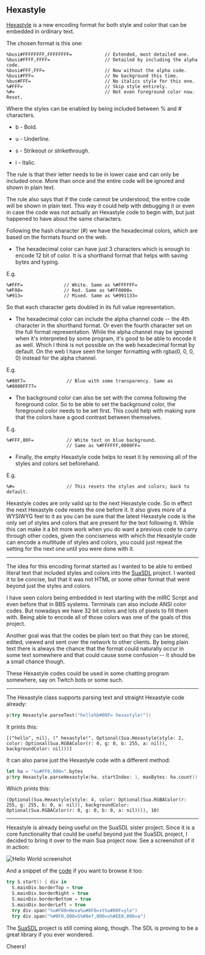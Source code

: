 Hexastyle
---------

[Hexastyle](../Sources/hexastyle.swift) is a new encoding format for both style
and color that can be embedded in ordinary text.

The chosen format is this one:

    %busi#FFFFFFFF,FFFFFFFF=            // Extended, most detailed one.
    %busi#FFFF,FFFF=                    // Detailed by including the alpha code.
    %busi#FFF,FFF=                      // Now without the alpha code.
    %busi#FFF=                          // No background this time.
    %bus#FFF=                           // No italics style for this one.
    %#FFF=                              // Skip style entirely.
    %#=                                 // Not even foreground color now. Reset.

Where the styles can be enabled by being included between % and # characters.

  * b - Bold.

  * u - Underline.

  * s - Strikeout or strikethrough.

  * i - Italic.

The rule is that their letter needs to be in lower case and can only be included
once. More than once and the entire code will be ignored and shown in plain
text.

The rule also says that if the code cannot be understood, the entire code will
be shown in plain text. This way it could help with debugging it or even in case
the code was not actually an Hexastyle code to begin with, but just happened to
have about the same characters.

Following the hash character (#) we have the hexadecimal colors, which are based
on the formats found on the web.

  * The hexadecimal color can have just 3 characters which is enough to encode
12 bit of color. It is a shorthand format that helps with saving bytes and
typing.

E.g.

    %#FFF=               // White. Same as %#FFFFFF=
    %#F00=               // Red. Same as %#FF0000=
    %#913=               // Mixed. Same as %#991133=

So that each character gets doubled in its full value representation.

  * The hexadecimal color can include the alpha channel code -- the 4th
character in the shorthand format. Or even the fourth character set on the full
format representation. While the alpha channel may be ignored when it's
interpreted by some program, it's good to be able to encode it as well. Which I
think is not possible on the web hexadecimal format by default. On the web I
have seen the longer formatting with rgba(0, 0, 0, 0) instead for the alpha
channel.

E.g.

    %#00F7=               // Blue with some transparency. Same as %#0000FF77=

  * The background color can also be set with the comma following the foreground
color. So to be able to set the background color, the foreground color needs to
be set first. This could help with making sure that the colors have a good
contrast between themselves.

E.g.

    %#FFF,00F=            // White text on blue background.
                          // Same as %#FFFFFF,0000FF=

  * Finally, the empty Hexastyle code helps to reset it by removing all of the
styles and colors set beforehand.

E.g.

    %#=                   // This resets the styles and colors; back to default.

Hexastyle codes are only valid up to the next Hexastyle code. So in effect the
next Hexastyle code resets the one before it. It also gives more of a WYSIWYG
feel to it as you can be sure that the latest Hexastyle code is the only set of
styles and colors that are present for the text following it. While this can
make it a bit more work when you do want a previous code to carry through other
codes, given the conciseness with which the Hexastyle code can encode a
multitude of styles and colors, you could just repeat the setting for the next
one until you were done with it.

-----------------

The idea for this encoding format started as I wanted to be able to embed
literal text that included styles and colors into the [SuaSDL](../../sua_sdl/)
project. I wanted it to be concise, but that it was not HTML or some other
format that went beyond just the styles and colors.

I have seen colors being embedded in text starting with the mIRC Script and even
before that in BBS systems. Terminals can also include ANSI color codes. But
nowadays we have 32 bit colors and lots of pixels to fill them with. Being able
to encode all of those colors was one of the goals of this project.

Another goal was that the codes be plain text so that they can be stored,
edited, viewed and sent over the network to other clients. By being plain text
there is always the chance that the format could naturally occur in some text
somewhere and that could cause some confusion -- it should be a small chance
though.

These Hexastyle codes could be used in some chatting program somewhere, say on
Twitch bots or some such.

------------------

The Hexastyle class supports parsing text and straight Hexastyle code already:

```swift
p(try Hexastyle.parseText("hello%b#00F= hexastyle!"))
```

It prints this:

    [("hello", nil), (" hexastyle!", Optional(Sua.Hexastyle(style: 2, color: Optional(Sua.RGBAColor(r: 0, g: 0, b: 255, a: nil)), backgroundColor: nil)))]

It can also parse just the Hexastyle code with a different method:

```swift
let ha = "%u#FF0,000=".bytes
p(try Hexastyle.parseHexastyle(ha, startIndex: 1, maxBytes: ha.count))
```

Which prints this:

    (Optional(Sua.Hexastyle(style: 4, color: Optional(Sua.RGBAColor(r: 255, g: 255, b: 0, a: nil)), backgroundColor: Optional(Sua.RGBAColor(r: 0, g: 0, b: 0, a: nil)))), 10)

------------------

Hexastyle is already being useful on the SuaSDL sister project. Since it is a
core functionality that could be useful beyond just the SuaSDL project, I
decided to bring it over to the main Sua project now. See a screenshot of it
in action:

![Hello World screenshot](../../../../sua_sdl/blob/master/docs/images/hello_world.png)

And a snippet of the 
[code](../../../../sua_sdl/blob/master/examples/colors_hexastyle/Sources/main.swift) 
if you want to browse it too:

```swift
try S.start() { div in
  S.mainDiv.borderTop = true
  S.mainDiv.borderRight = true
  S.mainDiv.borderBottom = true
  S.mainDiv.borderLeft = true
  try div.span("%u#F00=Hexa%u#0F0=st%u#00F=yle")
  try div.span("%#0F0,000=S%#8ef,000=u%#EE0,000=a")
```

The [SuaSDL](../../../../sua_sdl/) project is still coming along, though. The SDL is
proving to be a great library if you ever wondered.

Cheers!
